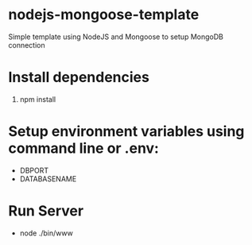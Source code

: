 # nodejs-mongoose-template

Simple template using NodeJS and Mongoose to setup MongoDB connection

# Install dependencies

1. npm install

# Setup environment variables using command line or .env:

* DBPORT
* DATABASENAME

# Run Server

* node ./bin/www
